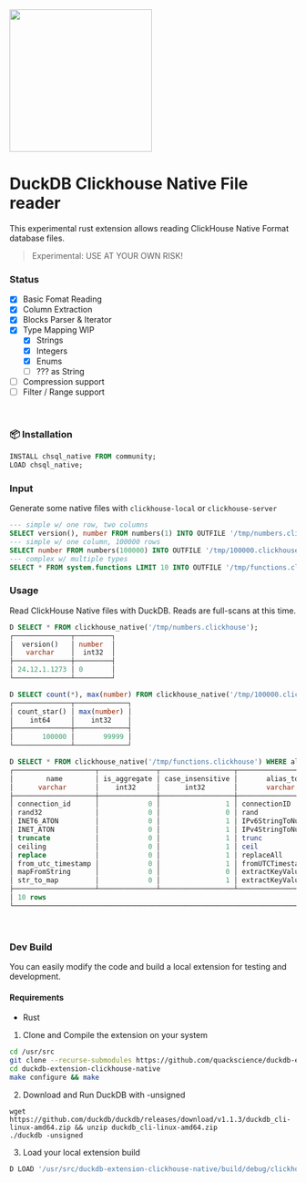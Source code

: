 <img src="https://github.com/user-attachments/assets/46a5c546-7e9b-42c7-87f4-bc8defe674e0" width=250 />

# DuckDB Clickhouse Native File reader
This experimental rust extension allows reading ClickHouse Native Format database files.

> Experimental: USE AT YOUR OWN RISK!

### Status
- [x] Basic Fomat Reading
- [x] Column Extraction
- [x] Blocks Parser & Iterator
- [x] Type Mapping WIP
  - [x] Strings
  - [x] Integers
  - [x] Enums
  - [ ] ??? as String
- [ ] Compression support
- [ ] Filter / Range support

<br>

### 📦 Installation
```sql
INSTALL chsql_native FROM community;
LOAD chsql_native;
```


### Input
Generate some native files with `clickhouse-local` or `clickhouse-server`

```sql
--- simple w/ one row, two columns
SELECT version(), number FROM numbers(1) INTO OUTFILE '/tmp/numbers.clickhouse' FORMAT Native;
--- simple w/ one column, 100000 rows
SELECT number FROM numbers(100000) INTO OUTFILE '/tmp/100000.clickhouse' FORMAT Native;
--- complex w/ multiple types
SELECT * FROM system.functions LIMIT 10 INTO OUTFILE '/tmp/functions.clickhouse' FORMAT Native;
```

### Usage
Read ClickHouse Native files with DuckDB. Reads are full-scans at this time.

```sql
D SELECT * FROM clickhouse_native('/tmp/numbers.clickhouse');
┌──────────────┬─────────┐
│  version()   │ number  │
│   varchar    │  int32  │
├──────────────┼─────────┤
│ 24.12.1.1273 │ 0       │
└──────────────┴─────────┘
```
```sql
D SELECT count(*), max(number) FROM clickhouse_native('/tmp/100000.clickhouse');
┌──────────────┬─────────────┐
│ count_star() │ max(number) │
│    int64     │    int32    │
├──────────────┼─────────────┤
│       100000 │       99999 │
└──────────────┴─────────────┘
```
```sql
D SELECT * FROM clickhouse_native('/tmp/functions.clickhouse') WHERE alias_to != '' LIMIT 10;
┌────────────────────┬──────────────┬──────────────────┬──────────────────────┬──────────────┬─────────┬───┬─────────┬───────────┬────────────────┬──────────┬────────────┐
│        name        │ is_aggregate │ case_insensitive │       alias_to       │ create_query │ origin  │ … │ syntax  │ arguments │ returned_value │ examples │ categories │
│      varchar       │    int32     │      int32       │       varchar        │   varchar    │ varchar │   │ varchar │  varchar  │    varchar     │ varchar  │  varchar   │
├────────────────────┼──────────────┼──────────────────┼──────────────────────┼──────────────┼─────────┼───┼─────────┼───────────┼────────────────┼──────────┼────────────┤
│ connection_id      │            0 │                1 │ connectionID         │              │ System  │ … │         │           │                │          │            │
│ rand32             │            0 │                0 │ rand                 │              │ System  │ … │         │           │                │          │            │
│ INET6_ATON         │            0 │                1 │ IPv6StringToNum      │              │ System  │ … │         │           │                │          │            │
│ INET_ATON          │            0 │                1 │ IPv4StringToNum      │              │ System  │ … │         │           │                │          │            │
│ truncate           │            0 │                1 │ trunc                │              │ System  │ … │         │           │                │          │            │
│ ceiling            │            0 │                1 │ ceil                 │              │ System  │ … │         │           │                │          │            │
│ replace            │            0 │                1 │ replaceAll           │              │ System  │ … │         │           │                │          │            │
│ from_utc_timestamp │            0 │                1 │ fromUTCTimestamp     │              │ System  │ … │         │           │                │          │            │
│ mapFromString      │            0 │                0 │ extractKeyValuePairs │              │ System  │ … │         │           │                │          │            │
│ str_to_map         │            0 │                1 │ extractKeyValuePairs │              │ System  │ … │         │           │                │          │            │
├────────────────────┴──────────────┴──────────────────┴──────────────────────┴──────────────┴─────────┴───┴─────────┴───────────┴────────────────┴──────────┴────────────┤
│ 10 rows                                                                                                                                           12 columns (11 shown) │
└─────────────────────────────────────────────────────────────────────────────────────────────────────────────────────────────────────────────────────────────────────────┘
```

<br>


### Dev Build
You can easily modify the code and build a local extension for testing and development.

#### Requirements
- Rust

1) Clone and Compile the extension on your system

```bash
cd /usr/src
git clone --recurse-submodules https://github.com/quackscience/duckdb-extension-clickhouse-native
cd duckdb-extension-clickhouse-native
make configure && make
```

2) Download and Run DuckDB with -unsigned
```
wget https://github.com/duckdb/duckdb/releases/download/v1.1.3/duckdb_cli-linux-amd64.zip && unzip duckdb_cli-linux-amd64.zip
./duckdb -unsigned
```

3) Load your local extension build
```sql
D LOAD '/usr/src/duckdb-extension-clickhouse-native/build/debug/clickhouse_native.duckdb_extension';
```
